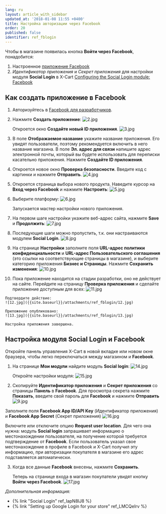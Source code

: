 ```yaml
---
lang: ru
layout: article_with_sidebar
updated_at: '2018-01-08 11:55 +0400'
title: Настройка авторизации через Facebook
order: 20
published: false
identifier: ref_fblogin
---
```

Чтобы в магазине появилась кнопка **Войти через Facebook**, понадобится:

1.  Настроенное [приложение Facebook](#creating-a-facebook-app) 
2.  _Идентификатор приложения_ и _Секрет приложения_ для настройки модуля **Social Login** в X-Cart [Configuring the Social Login module: Facebook](#configuring-the-social-login-module-facebook)

## Как создать приложение в Facebook

1.  Авторизуйтесь в [Facebook для разработчиков](https://developers.facebook.com/apps).

2.  Нажмите **Создать приложение**:
    ![2.jpg]({{site.baseurl}}/attachments/ref_fblogin/2.jpg)

    Откроется окно **Создайте новый ID приложения**.
    ![3.jpg]({{site.baseurl}}/attachments/ref_fblogin/3.jpg)
    
3.	В поле **Отображаемое название** укажите название приложения. Его увидят пользователи, поэтому рекомендуется включить в него название магазина. 
	В поле **Эл. адрес для связи** напишите адрес электронной почты, который вы будете использовать для переписки касательно приложения. Нажмите **Создайте ID приложения**.
    
4.  Откроется новое окно **Проверка безопасности**. Введите код с картинки и нажмите **Отправить**. 
    ![4.jpg]({{site.baseurl}}/attachments/ref_fblogin/4.jpg)

5.  Откроется страница выбора нового продукта. Наведите курсор на **Вход через Facebook** и нажмите **Настроить**:
	![5.jpg]({{site.baseurl}}/attachments/ref_fblogin/5.jpg)
    
6.  Выберите платформу:
	![6.jpg]({{site.baseurl}}/attachments/ref_fblogin/6.jpg)
    
    Запускается мастер настройки нового приложения.

7.  На первом шаге настройки укажите веб-адрес сайта, нажмите **Save** и **Продолжить**:
    ![7.jpg]({{site.baseurl}}/attachments/ref_fblogin/7.jpg)
        
8.  Последующие шаги можно пропустить, т.к. они настраиваются модулем **Social Login**.
	![8.jpg]({{site.baseurl}}/attachments/ref_fblogin/8.jpg)

9.	На странице **Настройки** заполните поля **URL-адрес политики конфиденциальности** и **URL-адрес Пользовательского соглашения** (это ссылки на соответствующие страницы в магазине), и выберите категорию приложения **Бизнес и Страницы**. Нажмите **Сохранить изменения**:
    ![10.jpg]({{site.baseurl}}/attachments/ref_fblogin/10.jpg)
     
10.  Пока приложение находится на стадии разработки, оно не действует на сайте. Перейдите на страницу **Проверка приложения** и сделайте приложение доступным для всех:
    ![11.jpg]({{site.baseurl}}/attachments/ref_fblogin/11.jpg)
    
    Подтвердите действие:
    ![12.jpg]({{site.baseurl}}/attachments/ref_fblogin/12.jpg)

    Приложение опубликовано:
    ![13.jpg]({{site.baseurl}}/attachments/ref_fblogin/13.jpg)

    Настройка приложения завершена.

## Настройка модуля Social Login и Facebook

Откройте панель управления X-Cart в новой вкладке или новом окне браузера, чтобы легко переключаться между магазином и **Facebook**.

1.  На странице **Мои модули** найдите модуль **Social login**:
    ![14.jpg]({{site.baseurl}}/attachments/ref_fblogin/14.jpg)
    
    Откройте настройки модуля:
    ![15.jpg]({{site.baseurl}}/attachments/ref_fblogin/15.jpg)
    
2. Скопируйте **Идентификатор приложения** и **Секрет приложения** со страницы **Панель** в **Facebook**. Для просмотра секрета нажмите **Показать**, введите свой пароль для **Facebook** и нажмите **Отправить**
     ![9.jpg]({{site.baseurl}}/attachments/ref_fblogin/9.jpg)

Заполните поля **Facebook App ID/API Key** (Идентификатор приложения) и **Facebook App Secret** (Секрет приложения)
     ![16.jpg]({{site.baseurl}}/attachments/ref_fblogin/16.jpg)
   
Включите или отключите опцию **Request user location**. Для чего она нужна: модуль **Social login** запрашивает информацию о местонахождении пользователя, на получение которой требуется подтверждение от **Facebook**. Если пользователь указал свое местонахождение в профиле в Facebook и X-Cart получил эту информацию, при авторизации покупателя в магазине его адрес подставляется автоматически.

3.  Когда все данные **Facebook** внесены, нажмите **Сохранить**.

    Теперь на странице входа в магазин покупатели увидят кнопку **Войти через Facebook**.
     ![17.jpg]({{site.baseurl}}/attachments/ref_fblogin/17.jpg)

_Дополнительная информация:_

*   {% link "Social Login" ref_IapN8lJ8 %}
*   {% link "Setting up Google Login for your store" ref_LMCQeIrv %}
